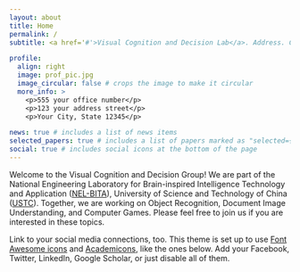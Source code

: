 ```yaml
---
layout: about
title: Home
permalink: /
subtitle: <a href='#'>Visual Cognition and Decision Lab</a>. Address. Contacts. Motto. Etc.

profile:
  align: right
  image: prof_pic.jpg
  image_circular: false # crops the image to make it circular
  more_info: >
    <p>555 your office number</p>
    <p>123 your address street</p>
    <p>Your City, State 12345</p>

news: true # includes a list of news items
selected_papers: true # includes a list of papers marked as "selected={true}"
social: true # includes social icons at the bottom of the page
---
```


Welcome to the Visual Cognition and Decision Group! We are part of the National Engineering Laboratory for Brain-inspired Intelligence Technology and Application ([NEL-BITA](https://leinao.ustc.edu.cn/main.htm)), University of Science and Technology of China ([USTC](http://www.ustc.edu.cn)). Together, we are working on Object Recognition, Document Image Understanding, and Computer Games. Please feel free to join us if you are interested in these topics. 

Link to your social media connections, too. This theme is set up to use [Font Awesome icons](https://fontawesome.com/) and [Academicons](https://jpswalsh.github.io/academicons/), like the ones below. Add your Facebook, Twitter, LinkedIn, Google Scholar, or just disable all of them.
